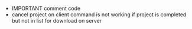 - IMPORTANT comment code
- cancel project on client command is not working if project is completed but not in list for download on server